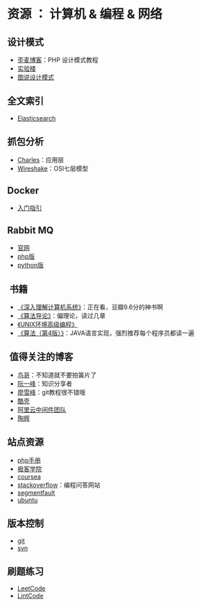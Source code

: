 # 资源 ： 计算机 & 编程 & 网络


## 设计模式  
* [歪麦博客](http://www.awaimai.com/patterns)：PHP 设计模式教程   
* [实验楼](https://www.shiyanlou.com/courses/699)     
* [图说设计模式](https://design-patterns.readthedocs.io/zh_CN/latest/index.html)    


## 全文索引     
* [Elasticsearch](https://es.xiaoleilu.com/)    


## 抓包分析     
* [Charles](http://blog.csdn.net/lmmilove/article/details/50244537)：应用层   
* [Wireshake](https://www.wireshark.org/)：OSI七层模型


## Docker    
* [入门指引](http://www.web3.xin/code/911.html)   


## Rabbit MQ    
* [官网](http://www.rabbitmq.com/)
* [php版](https://rabbitmq.shujuwajue.com/)    
* [python版](http://blog.csdn.net/column/details/rabbitmq.html)

##  书籍    
* [《深入理解计算机系统》](https://book.douban.com/subject/26912767/)：正在看，豆瓣9.6分的神书啊      
* [《算法导论》](https://book.douban.com/subject/20432061/)：偏理论，读过几章    
* [《UNIX环境高级编程》](https://book.douban.com/subject/1788421/) 
* [《算法（第4版）》](https://book.douban.com/subject/19952400/)：JAVA语言实现，强烈推荐每个程序员都读一遍


##  值得关注的博客    
* [鸟哥](http://www.laruence.com/licence)：不知道就不要拍簧片了    
* [阮一峰](http://www.ruanyifeng.com/home.html)：知识分享者 
* [廖雪峰](https://www.liaoxuefeng.com/)：git教程很不错哦 
* [酷壳](https://coolshell.cn/)    
* [阿里云中间件团队](http://jm.taobao.org)    
* [陶辉](http://blog.csdn.net/russell_tao)    


## 站点资源  
* [php手册](http://www.php.net/manual/zh/)
* [极客学院](http://www.jikexueyuan.com/)    
* [coursea](https://www.coursera.org/)   
* [stackoverflow](https://stackoverflow.com/)：编程问答网站
* [segmentfault](https://segmentfault.com/)
* [ubuntu](https://wiki.ubuntu.com.cn/%E9%A6%96%E9%A1%B5)    

## 版本控制
* [git](https://www.liaoxuefeng.com/wiki/0013739516305929606dd18361248578c67b8067c8c017b000)
* [svn](http://www.runoob.com/svn/svn-tutorial.html)

## 刷题练习
* [LeetCode](https://leetcode.com/)
* [LintCode](http://www.lintcode.com/zh-cn/problem/)
